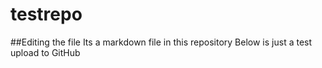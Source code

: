 # testrepo
##Editing the file
Its a markdown file in this repository
Below is just a test upload to GitHub

